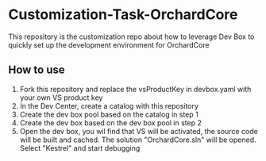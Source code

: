 # Customization-Task-OrchardCore
This repository is the customization repo about how to leverage Dev Box to quickly set up the development environment for OrchardCore

## How to use
1. Fork this repository and replace the vsProductKey in devbox.yaml with your own VS product key
1. In the Dev Center, create a catalog with this repository
1. Create the dev box pool based on the catalog in step 1
1. Create the dev box based on the dev box pool in step 2
1. Open the dev box, you wil find that VS will be activated, the source code will be built and cached. The solution "OrchardCore.sln" will be opened. Select "Kestrel" and start debugging
